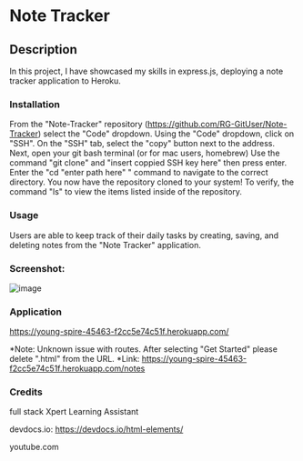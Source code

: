 # Note Tracker

## Description
In this project, I have showcased my skills in express.js, deploying a note tracker application to Heroku. 

### Installation
From the "Note-Tracker" repository (https://github.com/RG-GitUser/Note-Tracker) select the "Code" dropdown.
Using the "Code" dropdown, click on "SSH".
On the "SSH" tab, select the "copy" button next to the address.
Next, open your git bash terminal (or for mac users, homebrew)
Use the command "git clone" and "insert coppied SSH key here" then press enter.
Enter the "cd "enter path here" " command to navigate to the correct directory.
You now have the repository cloned to your system! To verify, the command "ls" to view the items listed inside of the repository.


### Usage

Users are able to keep track of their daily tasks by creating, saving, and deleting notes from the "Note Tracker" application. 

### Screenshot: 

![image](https://github.com/RG-GitUser/Note-Tracker/assets/139709113/dfeec8cc-dd4e-4d76-a089-fd5d21a3e5e5)

### Application
https://young-spire-45463-f2cc5e74c51f.herokuapp.com/

*Note: Unknown issue with routes. After selecting "Get Started" please delete ".html" from the URL.
*Link: https://young-spire-45463-f2cc5e74c51f.herokuapp.com/notes


### Credits
full stack Xpert Learning Assistant

devdocs.io: https://devdocs.io/html-elements/

youtube.com

